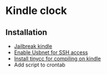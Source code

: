 # Kindle clock

## Installation
- [Jailbreak kindle](http://www.mobileread.com/forums/forumdisplay.php?f=150)
- [Enable Usbnet for SSH access](http://www.mobileread.com/forums/showthread.php?t=88004)
- [Install tinycc for compiling on kindle ](http://www.mobileread.com/forums/showthread.php?t=175834)
- Add script to crontab
